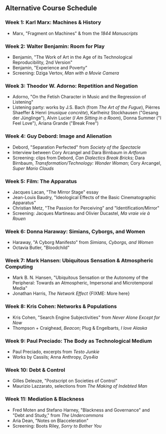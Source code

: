 ## Alternative Course Schedule

### Week 1: Karl Marx: Machines & History
* Marx, "Fragment on Machines" & from the _1844 Manuscripts_

### Week 2: Walter Benjamin: Room for Play
* Benjamin, "The Work of Art in the Age of its Technological Reproducibility, 2nd Version"
* Benjamin, "Experience and Poverty"
* Screening: Dziga Vertov, _Man with a Movie Camera_

### Week 3: Theodor W. Adorno: Repetition and Negation
* Adorno, "On the Fetish Character in Music and the Regression of Listening"
* Listening party: works by J.S. Bach (from _The Art of the Fugue_), Pièrres Shaeffer & Henri (_musique concrète_), Karlheinz Stockhausen ("Gesang der Jünglinge"), Alvin Lucier (_I Am Sitting in a Room_), Donna Summer ("I Feel Love"), Ariana Grande ("Break Free")

### Week 4: Guy Debord: Image and Alienation
* Debord, "Separation Perfected" from _Society of the Spectacle_
* Interview between Cory Arcangel and Dara Birnbaum in _Artforum_
* Screening: clips from Debord, _Can Dialectics Break Bricks_; Dara Birnbaum, _Transformation/Technology: Wonder Woman_; Cory Arcangel, _Super Mario Clouds_

### Week 5: Film: The Apparatus
* Jacques Lacan, "The Mirror Stage" essay
* Jean-Louis Baudry, "Ideological Effects of the Basic Cinematographic Apparatus"
* Christian Metz, "The Passion for Perceiving" and "Identification/Mirror"
* Screening: Jacques Martineau and Olivier Ducastel, _Ma vraie vie à Rouen_

### Week 6: Donna Haraway: Simians, Cyborgs, and Women
* Haraway, "A Cyborg Manifesto" from _Simians, Cyborgs, and Women_
* Octavia Butler, "Bloodchild"

### Week 7: Mark Hansen: Ubiquitous Sensation & Atmospheric Computing
* Mark B. N. Hansen, "Ubiquitous Sensation or the Autonomy of the Peripheral: Towards an Atmospheric, Impersonal and Microtemporal Media"
* Jonathan Harris, _The Network Effect_ {FIXME: More here}

### Week 8: Kris Cohen: Networks & Populations
* Kris Cohen, "Search Engine Subjectivities" from _Never Alone Except for Now_
* Thompson + Craighead, _Beacon_; Plug & Engelbarts, _I love Alaska_

### Week 9: Paul Preciado: The Body as Technological Medium
* Paul Preciado, excerpts from _Testo Junkie_
* Works by Cassils; Anna Anthropy, _Dys4ia_

### Week 10: Debt & Control
* Gilles Deleuze, "Postscript on Societies of Control"
* Maurizio Lazzarato, selections from _The Making of Indebted Man_

### Week 11: Mediation & Blackness
* Fred Moten and Stefano Harney, "Blackness and Governance" and "Debt and Study," from _The Undercommons_
* Aria Dean, "Notes on Blacceleration"
* Screening: Boots Riley, _Sorry to Bother You_
